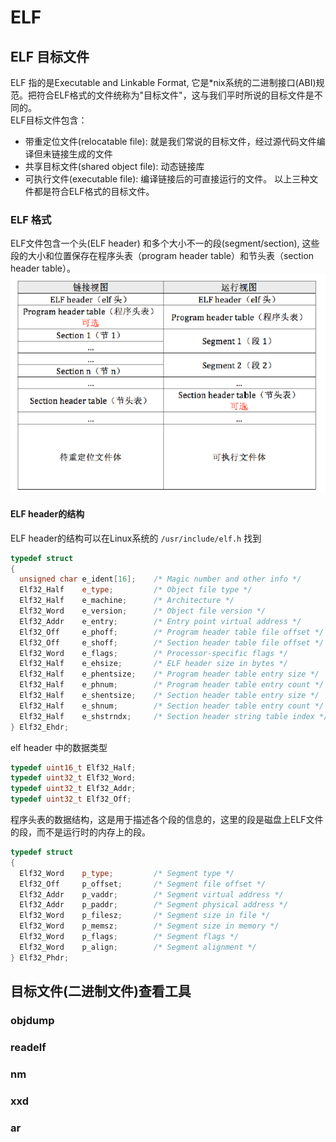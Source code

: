 # ELF

## ELF 目标文件

ELF 指的是Executable and Linkable Format, 它是*nix系统的二进制接口(ABI)规范。把符合ELF格式的文件统称为"目标文件"，这与我们平时所说的目标文件是不同的。  
ELF目标文件包含：
- 带重定位文件(relocatable file): 就是我们常说的目标文件，经过源代码文件编译但未链接生成的文件
- 共享目标文件(shared object file): 动态链接库
- 可执行文件(executable file): 编译链接后的可直接运行的文件。
以上三种文件都是符合ELF格式的目标文件。


### ELF 格式
ELF文件包含一个头(ELF header) 和多个大小不一的段(segment/section), 这些段的大小和位置保存在程序头表（program header table）和节头表（section header table）。
![Alt text](images/fig8-1.png)

#### ELF header的结构
ELF header的结构可以在Linux系统的 `/usr/include/elf.h` 找到

```c++
typedef struct
{
  unsigned char	e_ident[16];	/* Magic number and other info */
  Elf32_Half	e_type;			/* Object file type */
  Elf32_Half	e_machine;		/* Architecture */
  Elf32_Word	e_version;		/* Object file version */
  Elf32_Addr	e_entry;		/* Entry point virtual address */
  Elf32_Off	    e_phoff;		/* Program header table file offset */
  Elf32_Off	    e_shoff;		/* Section header table file offset */
  Elf32_Word	e_flags;		/* Processor-specific flags */
  Elf32_Half	e_ehsize;		/* ELF header size in bytes */
  Elf32_Half	e_phentsize;	/* Program header table entry size */
  Elf32_Half	e_phnum;		/* Program header table entry count */
  Elf32_Half	e_shentsize;	/* Section header table entry size */
  Elf32_Half	e_shnum;		/* Section header table entry count */
  Elf32_Half	e_shstrndx;		/* Section header string table index */
} Elf32_Ehdr;
```
elf header 中的数据类型
```c++
typedef uint16_t Elf32_Half;
typedef uint32_t Elf32_Word;
typedef uint32_t Elf32_Addr;
typedef uint32_t Elf32_Off;
```

程序头表的数据结构，这是用于描述各个段的信息的，这里的段是磁盘上ELF文件的段，而不是运行时的内存上的段。
```c++
typedef struct
{
  Elf32_Word	p_type;			/* Segment type */
  Elf32_Off	    p_offset;		/* Segment file offset */
  Elf32_Addr	p_vaddr;		/* Segment virtual address */
  Elf32_Addr	p_paddr;		/* Segment physical address */
  Elf32_Word	p_filesz;		/* Segment size in file */
  Elf32_Word	p_memsz;		/* Segment size in memory */
  Elf32_Word	p_flags;		/* Segment flags */
  Elf32_Word	p_align;		/* Segment alignment */
} Elf32_Phdr;
```


<!-- TODO -->
## 目标文件(二进制文件)查看工具


### objdump


### readelf



### nm

### xxd

### ar